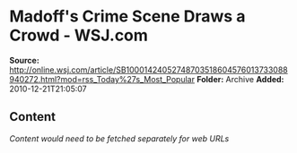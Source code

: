 # Madoff's Crime Scene Draws a Crowd - WSJ.com

**Source:** http://online.wsj.com/article/SB10001424052748703518604576013733088940272.html?mod=rss_Today%27s_Most_Popular
**Folder:** Archive
**Added:** 2010-12-21T21:05:07




## Content
*Content would need to be fetched separately for web URLs*

